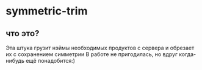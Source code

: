 # symmetric-trim
## что это?
Эта штука грузит нэймы необходимых продуктов с сервера и обрезает их с сохранением симметрии
В работе не пригодилась, но вдруг когда-нибудь ещё понадобится:)


